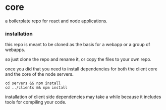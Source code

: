 # core

a boilerplate repo for react and node applications.

### installation

this repo is meant to be cloned as the basis for a webapp or a group of webapps.

so just clone the repo and rename it, or copy the files to your own repo.

once you did that you need to install dependencies for both the client core and the core of the node servers.

```
cd servers && npm install
cd ../clients && npm install
```

installation of client side dependencies may take a while because it includes tools for compiling your code.
